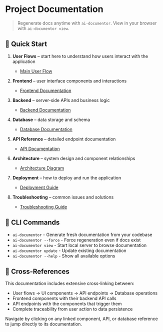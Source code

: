 # Project Documentation

> Regenerate docs anytime with `ai-documentor`.
> View in your browser with `ai-documentor view`.

## 🚀 Quick Start

1. **User Flows** – start here to understand how users interact with the application
     - [Main User Flow](user-flows.md#main-user-flow)

2. **Frontend** – user interface components and interactions
   - [Frontend Documentation](frontend.md)

3. **Backend** – server-side APIs and business logic  
   - [Backend Documentation](backend.md)

4. **Database** – data storage and schema
   - [Database Documentation](database.md)

5. **API Reference** – detailed endpoint documentation
   - [API Documentation](api.md)

6. **Architecture** – system design and component relationships
   - [Architecture Diagram](architecture.md)

7. **Deployment** – how to deploy and run the application
   - [Deployment Guide](deployment.md)

8. **Troubleshooting** – common issues and solutions
   - [Troubleshooting Guide](troubleshooting.md)

## 📖 CLI Commands

- `ai-documentor` - Generate fresh documentation from your codebase
- `ai-documentor --force` - Force regeneration even if docs exist  
- `ai-documentor view` - Start local server to browse documentation
- `ai-documentor update` - Update existing documentation
- `ai-documentor --help` - Show all available options

## 🔗 Cross-References

This documentation includes extensive cross-linking between:
- User flows → UI components → API endpoints → Database operations
- Frontend components with their backend API calls
- API endpoints with the components that trigger them
- Complete traceability from user action to data persistence

Navigate by clicking on any linked component, API, or database reference to jump directly to its documentation.
